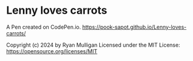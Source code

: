 # Lenny loves carrots

A Pen created on CodePen.io. 
https://pook-sapot.github.io/Lenny-loves-carrots/


Copyright (c) 2024 by Ryan Mulligan
Licensed under the MIT License: https://opensource.org/licenses/MIT

